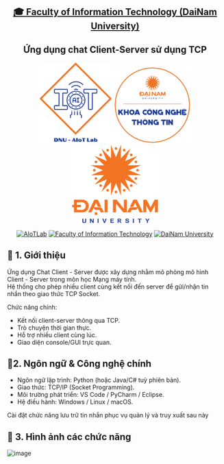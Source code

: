 <h2 align="center">
    <a href="https://dainam.edu.vn/vi/khoa-cong-nghe-thong-tin">
    🎓 Faculty of Information Technology (DaiNam University)
    </a>
</h2>
<h2 align="center">
   Ứng dụng chat Client-Server sử dụng TCP
</h2>
<div align="center">
    <p align="center">
        <img src="docs/aiotlab_logo.png" alt="AIoTLab Logo" width="170"/>
        <img src="docs/fitdnu_logo.png" alt="AIoTLab Logo" width="180"/>
        <img src="docs/dnu_logo.png" alt="DaiNam University Logo" width="200"/>
    </p>

[![AIoTLab](https://img.shields.io/badge/AIoTLab-green?style=for-the-badge)](https://www.facebook.com/DNUAIoTLab)
[![Faculty of Information Technology](https://img.shields.io/badge/Faculty%20of%20Information%20Technology-blue?style=for-the-badge)](https://dainam.edu.vn/vi/khoa-cong-nghe-thong-tin)
[![DaiNam University](https://img.shields.io/badge/DaiNam%20University-orange?style=for-the-badge)](https://dainam.edu.vn)

</div>

## 📖 1. Giới thiệu
Ứng dụng Chat Client - Server được xây dựng nhằm mô phỏng mô hình Client - Server trong môn học Mạng máy tính.  
Hệ thống cho phép nhiều client cùng kết nối đến server để gửi/nhận tin nhắn theo giao thức TCP Socket.  

Chức năng chính:
- Kết nối client-server thông qua TCP.
- Trò chuyện thời gian thực.
- Hỗ trợ nhiều client cùng lúc.
- Giao diện console/GUI trực quan.

## 🔧2. Ngôn ngữ & Công nghệ chính
- Ngôn ngữ lập trình: Python (hoặc Java/C# tuỳ phiên bản).
- Giao thức: TCP/IP (Socket Programming).
- Môi trường phát triển: VS Code / PyCharm / Eclipse.
- Hệ điều hành: Windows / Linux / macOS.

Cài đặt chức năng lưu trữ tin nhắn phục vụ quản lý và truy xuất sau này

## 🚀 3. Hình ảnh các chức năng
<img width="1920" height="919" alt="image" src="" />
